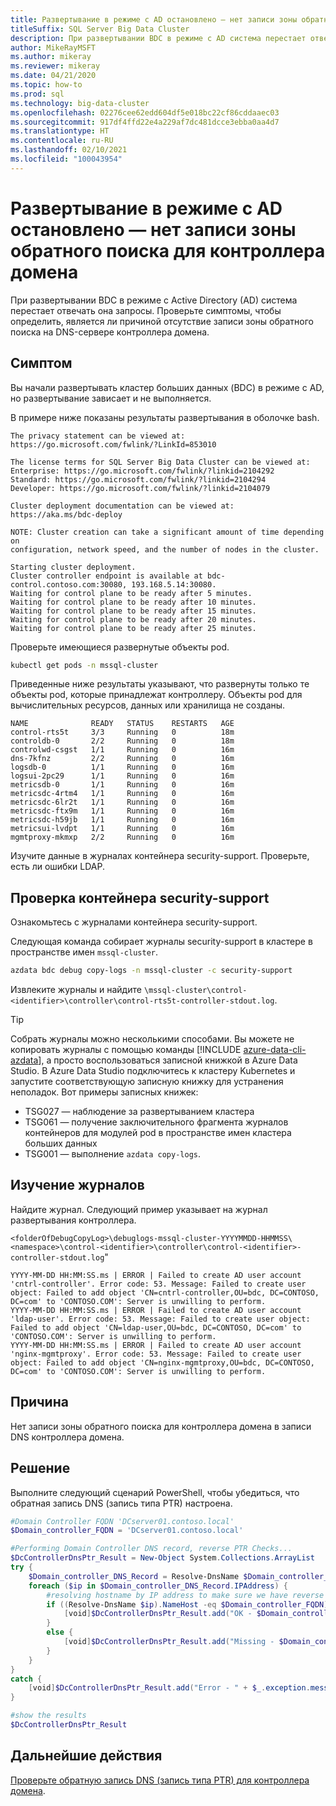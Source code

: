 ```yaml
---
title: Развертывание в режиме с AD остановлено — нет записи зоны обратного поиска для контроллера домена
titleSuffix: SQL Server Big Data Cluster
description: При развертывании BDC в режиме с AD система перестает отвечать она запросы из-за отсутствующей записи зоны обратного поиска для контроллера домена на DNS-сервере контроллера домена.
author: MikeRayMSFT
ms.author: mikeray
ms.reviewer: mikeray
ms.date: 04/21/2020
ms.topic: how-to
ms.prod: sql
ms.technology: big-data-cluster
ms.openlocfilehash: 02276cee62edd604df5e018bc22cf86cddaaec03
ms.sourcegitcommit: 917df4ffd22e4a229af7dc481dcce3ebba0aa4d7
ms.translationtype: HT
ms.contentlocale: ru-RU
ms.lasthandoff: 02/10/2021
ms.locfileid: "100043954"
---
```

# <a name="ad-mode-deployment-stopped---missing-reverse-lookup-zone-entry-for-dc"></a>Развертывание в режиме с AD остановлено — нет записи зоны обратного поиска для контроллера домена

При развертывании BDC в режиме с Active Directory (AD) система перестает отвечать она запросы. Проверьте симптомы, чтобы определить, является ли причиной отсутствие записи зоны обратного поиска на DNS-сервере контроллера домена. 

## <a name="symptom"></a>Симптом

Вы начали развертывать кластер больших данных (BDC) в режиме с AD, но развертывание зависает и не выполняется.

В примере ниже показаны результаты развертывания в оболочке bash.

```
The privacy statement can be viewed at:
https://go.microsoft.com/fwlink/?LinkId=853010
 
The license terms for SQL Server Big Data Cluster can be viewed at:
Enterprise: https://go.microsoft.com/fwlink/?linkid=2104292
Standard: https://go.microsoft.com/fwlink/?linkid=2104294
Developer: https://go.microsoft.com/fwlink/?linkid=2104079
 
Cluster deployment documentation can be viewed at:
https://aka.ms/bdc-deploy
 
NOTE: Cluster creation can take a significant amount of time depending on
configuration, network speed, and the number of nodes in the cluster.
 
Starting cluster deployment.
Cluster controller endpoint is available at bdc-control.contoso.com:30080, 193.168.5.14:30080.
Waiting for control plane to be ready after 5 minutes.
Waiting for control plane to be ready after 10 minutes.
Waiting for control plane to be ready after 15 minutes.
Waiting for control plane to be ready after 20 minutes.
Waiting for control plane to be ready after 25 minutes.
```

Проверьте имеющиеся развернутые объекты pod.

```bash
kubectl get pods -n mssql-cluster
```

Приведенные ниже результаты указывают, что развернуты только те объекты pod, которые принадлежат контроллеру. Объекты pod для вычислительных ресурсов, данных или хранилища не созданы.

```
NAME              READY   STATUS    RESTARTS   AGE
control-rts5t     3/3     Running   0          18m
controldb-0       2/2     Running   0          18m
controlwd-csgst   1/1     Running   0          16m
dns-7kfnz         2/2     Running   0          16m
logsdb-0          1/1     Running   0          16m
logsui-2pc29      1/1     Running   0          16m
metricsdb-0       1/1     Running   0          16m
metricsdc-4rtm4   1/1     Running   0          16m
metricsdc-6lr2t   1/1     Running   0          16m
metricsdc-ftx9m   1/1     Running   0          16m
metricsdc-h59jb   1/1     Running   0          16m
metricsui-lvdpt   1/1     Running   0          16m
mgmtproxy-mkmxp   2/2     Running   0          16m
```

Изучите данные в журналах контейнера security-support. Проверьте, есть ли ошибки LDAP. 

## <a name="check-security-support-container"></a>Проверка контейнера security-support 

Ознакомьтесь с журналами контейнера security-support.

Следующая команда собирает журналы security-support в кластере в пространстве имен `mssql-cluster`.

```bash
azdata bdc debug copy-logs -n mssql-cluster -c security-support
```

Извлеките журналы и найдите `\mssql-cluster\control-<identifier>\controller\control-rts5t-controller-stdout.log`.

> [!TIP]
> Собрать журналы можно несколькими способами. Вы можете не копировать журналы с помощью команды [!INCLUDE [azure-data-cli-azdata](../includes/azure-data-cli-azdata.md)], а просто воспользоваться записной книжкой в Azure Data Studio.
> В Azure Data Studio подключитесь к кластеру Kubernetes и запустите соответствующую записную книжку для устранения неполадок. Вот примеры записных книжек:
>
> - TSG027 — наблюдение за развертыванием кластера
> - TSG061 — получение заключительного фрагмента журналов контейнеров для модулей pod в пространстве имен кластера больших данных
> - TSG001 — выполнение `azdata copy-logs`.
>

## <a name="inspect-the-logs"></a>Изучение журналов

Найдите журнал. Следующий пример указывает на журнал развертывания контроллера. 

`<folderOfDebugCopyLog>\debuglogs-mssql-cluster-YYYYMMDD-HHMMSS\<namespace>\control-<identifier>\controller\control-<identifier>-controller-stdout.log`"

```
YYYY-MM-DD HH:MM:SS.ms | ERROR | Failed to create AD user account 'cntrl-controller'. Error code: 53. Message: Failed to create user object: Failed to add object 'CN=cntrl-controller,OU=bdc, DC=CONTOSO, DC=com' to 'CONTOSO.COM': Server is unwilling to perform. 
YYYY-MM-DD HH:MM:SS.ms | ERROR | Failed to create AD user account 'ldap-user'. Error code: 53. Message: Failed to create user object: Failed to add object 'CN=ldap-user,OU=bdc, DC=CONTOSO, DC=com' to 'CONTOSO.COM': Server is unwilling to perform. 
YYYY-MM-DD HH:MM:SS.ms | ERROR | Failed to create AD user account 'nginx-mgmtproxy'. Error code: 53. Message: Failed to create user object: Failed to add object 'CN=nginx-mgmtproxy,OU=bdc, DC=CONTOSO, DC=com' to 'CONTOSO.COM': Server is unwilling to perform. 
```

## <a name="cause"></a>Причина

Нет записи зоны обратного поиска для контроллера домена в записи DNS контроллера домена. 

## <a name="resolution"></a>Решение

Выполните следующий сценарий PowerShell, чтобы убедиться, что обратная запись DNS (запись типа PTR) настроена.

```powershell
#Domain Controller FQDN 'DCserver01.contoso.local'
$Domain_controller_FQDN = 'DCserver01.contoso.local'

#Performing Domain Controller DNS record, reverse PTR Checks...
$DcControllerDnsPtr_Result = New-Object System.Collections.ArrayList
try {
    $Domain_controller_DNS_Record = Resolve-DnsName $Domain_controller_FQDN -Type A -Server $Domain_DNS_IP_address -ErrorAction Stop
    foreach ($ip in $Domain_controller_DNS_Record.IPAddress) {
        #resolving hostname by IP address to make sure we have reverse PTR record 
        if ((Resolve-DnsName $ip).NameHost -eq $Domain_controller_FQDN) {
            [void]$DcControllerDnsPtr_Result.add("OK - $Domain_controller_FQDN has an A record with an IP $ip, Reverse PTR record is in place") 
        }
        else {
            [void]$DcControllerDnsPtr_Result.add("Missing - $Domain_controller_FQDN has an A record with an IP $ip, But no reverse PTR record was found for the host")
        }
    }
}
catch {
    [void]$DcControllerDnsPtr_Result.add("Error - " + $_.exception.message)
}

#show the results 
$DcControllerDnsPtr_Result
```

## <a name="next-steps"></a>Дальнейшие действия

[Проверьте обратную запись DNS (запись типа PTR) для контроллера домена](active-directory-deploy.md#verify-reverse-dns-entry-for-domain-controller).
